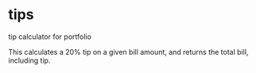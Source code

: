 # tips
tip calculator for portfolio

This calculates a 20% tip on a given bill amount, and returns the total bill, including tip. 
